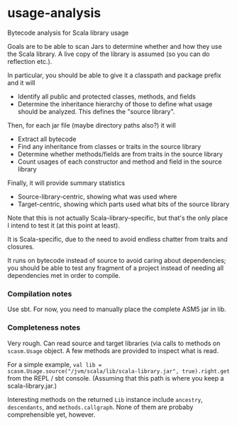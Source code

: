 usage-analysis
==============

Bytecode analysis for Scala library usage

Goals are to be able to scan Jars to determine whether and how they use the Scala library.  A live copy of the library is assumed (so you can do reflection etc.).

In particular, you should be able to give it a classpath and package prefix and it will
 * Identify all public and protected classes, methods, and fields
 * Determine the inheritance hierarchy of those
to define what usage should be analyzed.  This defines the "source library".
 
Then, for each jar file (maybe directory paths also?) it will
 * Extract all bytecode
 * Find any inheritance from classes or traits in the source library
 * Determine whether methods/fields are from traits in the source library
 * Count usages of each constructor and method and field in the source library

Finally, it will provide summary statistics
 * Source-library-centric, showing what was used where
 * Target-centric, showing which parts used what bits of the source library

Note that this is not actually Scala-library-specific, but that's the only place I intend to test it (at this point at least).

It is Scala-specific, due to the need to avoid endless chatter from traits and closures.

It runs on bytecode instead of source to avoid caring about dependencies; you should be able to test any fragment of a project instead of needing all dependencies met in order to compile.

### Compilation notes

Use sbt.  For now, you need to manually place the complete ASM5 jar in lib.

### Completeness notes

Very rough.  Can read source and target libraries (via calls to methods on `scasm.Usage` object.  A few methods are provided to inspect what is read.

For a simple example, `val lib = scasm.Usage.source("/jvm/scala/lib/scala-library.jar", true).right.get` from the REPL / sbt console.  (Assuming that this path is where you keep a scala-library.jar.)

Interesting methods on the returned `Lib` instance include `ancestry`, `descendants`, and `methods.callgraph`.  None of them are probaby comprehensible yet, however.

